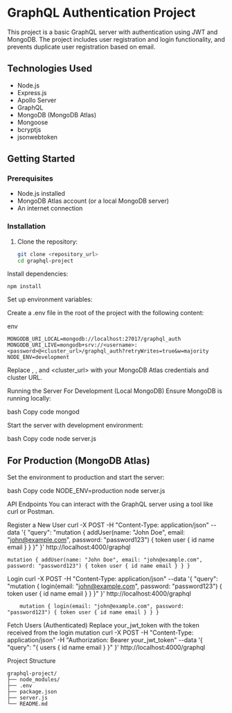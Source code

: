 <!-- to start mongodb on PC/locally
mongosh

use database
show dbs

use  db_name
to connect to database of your choice

To show all the users:
 db.users.find().pretty() -->


 # GraphQL Authentication Project

This project is a basic GraphQL server with authentication using JWT and MongoDB. The project includes user registration and login functionality, and prevents duplicate user registration based on email.

## Technologies Used

- Node.js
- Express.js
- Apollo Server
- GraphQL
- MongoDB (MongoDB Atlas)
- Mongoose
- bcryptjs
- jsonwebtoken

## Getting Started

### Prerequisites

- Node.js installed
- MongoDB Atlas account (or a local MongoDB server)
- An internet connection

### Installation

1. Clone the repository:

   ```bash
   git clone <repository_url>
   cd graphql-project


Install dependencies:

    npm install

Set up environment variables:

Create a .env file in the root of the project with the following content:

env

    MONGODB_URI_LOCAL=mongodb://localhost:27017/graphql_auth
    MONGODB_URI_LIVE=mongodb+srv://<username>:<password>@<cluster_url>/graphql_auth?retryWrites=true&w=majority
    NODE_ENV=development

Replace <username>, <password>, and <cluster_url> with your MongoDB Atlas credentials and cluster URL.


Running the Server
For Development (Local MongoDB)
Ensure MongoDB is running locally:

bash
Copy code
mongod


Start the server with development environment:

bash
Copy code
node server.js


## For Production (MongoDB Atlas)
Set the environment to production and start the server:

bash
Copy code
NODE_ENV=production node server.js


API Endpoints
You can interact with the GraphQL server using a tool like curl or Postman.

Register a New User
curl -X POST -H "Content-Type: application/json" --data '{ "query": "mutation { addUser(name: \"John Doe\", email: \"john@example.com\", password: \"password123\") { token user { id name email } } }" }' http://localhost:4000/graphql


    mutation { addUser(name: "John Doe", email: "john@example.com", password: "password123") { token user { id name email } } }

Login
curl -X POST -H "Content-Type: application/json" --data '{ "query": "mutation { login(email: \"john@example.com\", password: \"password123\") { token user { id name email } } }" }' http://localhost:4000/graphql

        mutation { login(email: "john@example.com", password: "password123") { token user { id name email } } }
    


Fetch Users (Authenticated)
Replace your_jwt_token with the token received from the login mutation
curl -X POST -H "Content-Type: application/json" -H "Authorization: Bearer your_jwt_token" --data '{ "query": "{ users { id name email } }" }' http://localhost:4000/graphql

Project Structure

    graphql-project/
    ├── node_modules/
    ├── .env
    ├── package.json
    ├── server.js
    └── README.md
